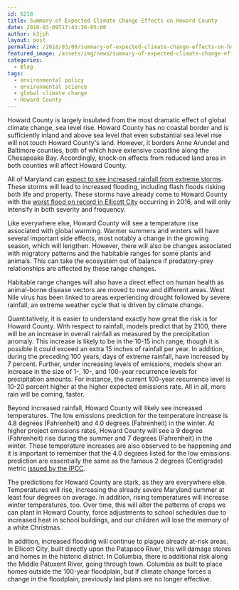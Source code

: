 ```yaml
---
id: 6218
title: Summary of Expected Climate Change Effects on Howard County
date: 2018-03-09T17:43:36-05:00
author: k3jph
layout: post
permalink: /2018/03/09/summary-of-expected-climate-change-effects-on-howard-county/
featured_image: /assets/img/news/summary-of-expected-climate-change-effects-on-howard-county.webp
categories:
  - Blog
tags:
  - environmental policy
  - environmental science
  - global climate change
  - Howard County
---
```

Howard County is largely insulated from the most dramatic effect
of global climate change, sea level rise.  Howard County has no
coastal border and is sufficiently inland and above sea level that
even substantial sea level rise will not touch Howard County's land.
However, it borders Anne Arundel and Baltimore counties, both of
which have extensive coastline along the Chesapeake Bay.  Accordingly,
knock-on effects from reduced land area in both counties will affect
Howard County.

All of Maryland can [expect to see increased rainfall from extreme
storms](http://www.mde.state.md.us/programs/Air/ClimateChange/Documents/FINAL-Chapt%202%20Impacts_web.pdf).
These storms will lead to increased flooding, including flash floods
risking both life and property.  These storms have already come to
Howard County with the [worst flood on record in Ellicott
City](https://www.washingtonpost.com/local/ellicott-city-a-town-of-many-many-floods/2016/07/31/94f05032-575e-11e6-9767-f6c947fd0cb8_story.html?utm_term=.3cbda89764d8)
occurring in 2016, and will only intensify in both severity and
frequency.

Like everywhere else, Howard County will see a temperature rise
associated with global warming.  Warmer summers and winters will
have several important side effects, most notably a change in the
growing season, which will lengthen.  However, there will also be
changes associated with migratory patterns and the habitable ranges
for some plants and animals.  This can take the ecosystem out of
balance if predatory-prey relationships are affected by these range
changes.

Habitable range changes will also have a direct effect on human
health as animal-borne disease vectors are moved to new and different
areas.  West Nile virus has been linked to areas experiencing drought
followed by severe rainfall, an extreme weather cycle that is driven
by climate change.

Quantitatively, it is easier to understand exactly how great the
risk is for Howard County.  With respect to rainfall, models predict
that by 2100, there will be an increase in overall rainfall as
measured by the precipitation anomaly. This increase is likely to
be in the 10-15 inch range, though it is possible it could exceed
an extra 15 inches of rainfall per year.  In addition, during the
preceding 100 years, days of extreme rainfall, have increased by 7
percent.  Further, under increasing levels of emissions, models
show an increase in the size of 1-, 10-, and 100-year recurrence
levels for precipitation amounts.  For instance, the current 100-year
recurrence level is 10-20 percent higher at the higher expected
emissions rate.  All in all, more rain will be coming, faster.

Beyond increased rainfall, Howard County will likely see increased
temperatures.  The low emissions prediction for the temperature
increase is 4.8 degrees (Fahrenheit) and 4.0 degrees (Fahrenheit)
in the winter.  At higher project emissions rates, Howard County
will see a 9 degree (Fahrenheit) rise during the summer and 7 degrees
(Fahrenheit) in the winter.  These temperature increases are also
observed to be happening and it is important to remember that the
4.0 degrees listed for the low emissions prediction are essentially
the same as the famous 2 degrees (Centigrade) metric [issued by the
IPCC](https://www.ipcc.ch/pdf/assessment-report/ar5/syr/AR5_SYR_FINAL_SPM.pdf).

The predictions
for Howard County are stark, as they are everywhere else.  Temperatures
will rise, increasing the already severe Maryland summer at least
four degrees on average.  In addition, rising temperatures will
increase winter temperatures, too.  Over time, this will alter the
patterns of crops we can plant in Howard County, force adjustments
to school schedules due to increased heat in school buildings, and
our children will lose the memory of a white Christmas.

In addition, increased flooding will continue to plague already
at-risk areas.  In Ellicott City, built directly upon the Patapsco
River, this will damage stores and homes in the historic district.
In Columbia, there is additional risk along the Middle Patuxent
River, going through town.  Columbia as built to place homes outside
the 100-year floodplain, but if climate change forces a change in
the floodplain, previously laid plans are no longer effective.
